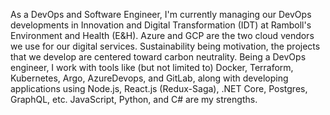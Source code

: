As a DevOps and Software Engineer, I'm currently managing our DevOps developments in Innovation and Digital Transformation (IDT) at Ramboll's Environment and Health (E&H). Azure and GCP are the two cloud vendors we use for our digital services. Sustainability being motivation, the projects that we develop are centered toward carbon neutrality. Being a DevOps engineer, I work with tools like (but not limited to) Docker, Terraform, Kubernetes, Argo, AzureDevops, and GitLab, along with developing applications using Node.js, React.js (Redux-Saga), .NET Core, Postgres, GraphQL, etc. JavaScript, Python, and C# are my strengths.
